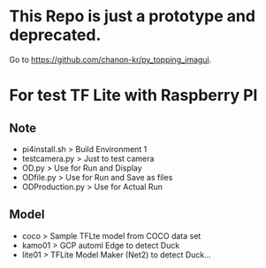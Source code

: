 # This Repo is just a prototype and deprecated.
Go to https://github.com/chanon-kr/py_topping_imagui.

# For test TF Lite with Raspberry PI

## Note
 - pi4install.sh > Build Environment 1
 - testcamera.py > Just to test camera
 - OD.py > Use for Run and Display
 - ODfile.py > Use for Run and Save as files
 - ODProduction.py > Use for Actual Run
## Model
 - coco > Sample TFLte model from COCO data set
 - kamo01 > GCP automl Edge to detect Duck
 - lite01 > TFLite Model Maker (Net2) to detect Duck...
